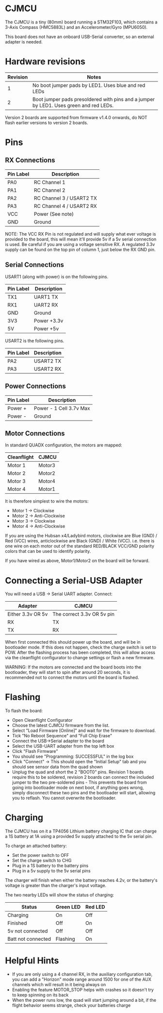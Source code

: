 # CJMCU

The CJMCU is a tiny (80mm) board running a STM32F103, which contains a 3-Axis Compass (HMC5883L)
and an Accelerometer/Gyro (MPU6050).

This board does not have an onboard USB-Serial converter, so an external adapter is needed.

# Hardware revisions

| Revision | Notes                                                                                 |
| -------- | ------------------------------------------------------------------------------------- |
| 1        | No boot jumper pads by LED1. Uses blue and red LEDs                                   |
| 2        | Boot jumper pads presoldered with pins and a jumper by LED1. Uses green and red LEDs. |

Version 2 boards are supported from firmware v1.4.0 onwards, do NOT flash earlier versions to version 2 boards.

# Pins

## RX Connections

| Pin Label | Description              |
| --------- | ------------------------ |
| PA0       | RC Channel 1             |
| PA1       | RC Channel 2             |
| PA2       | RC Channel 3 / USART2 TX |
| PA3       | RC Channel 4 / USART2 RX |
| VCC       | Power (See note)         |
| GND       | Ground                   |

NOTE: The VCC RX Pin is not regulated and will supply what ever voltage is provided to the board, this will mean it'll provide 5v if a 5v serial connection is used. Be careful if you are using a voltage sensitive RX. A regulated 3.3v supply can be found on the top pin of column 1, just below the RX GND pin.

## Serial Connections

USART1 (along with power) is on the following pins.

| Pin Label | Description |
| --------- | ----------- |
| TX1       | UART1 TX    |
| RX1       | UART2 RX    |
| GND       | Ground      |
| 3V3       | Power +3.3v |
| 5V        | Power +5v   |

USART2 is the following pins.

| Pin Label | Description |
| --------- | ----------- |
| PA2       | USART2 TX   |
| PA3       | USART2 RX   |

## Power Connections

| Pin Label | Description             |
| --------- | ----------------------- |
| Power +   | Power - 1 Cell 3.7v Max |
| Power -   | Ground                  |

## Motor Connections

In standard QUADX configuration, the motors are mapped:

| Cleanflight | CJMCU  |
| ----------- | ------ |
| Motor 1     | Motor3 |
| Motor 2     | Motor2 |
| Motor 3     | Motor4 |
| Motor 4     | Motor1 |

It is therefore simplest to wire the motors:

- Motor 1 -> Clockwise
- Motor 2 -> Anti-Clockwise
- Motor 3 -> Clockwise
- Motor 4 -> Anti-Clockwise

If you are using the Hubsan x4/Ladybird motors, clockwise are Blue (GND) / Red (VCC) wires, anticlockwise
are Black (GND) / White (VCC).
i.e. there is one wire on each motor out of the standard RED/BLACK VCC/GND polarity colors that can be used to identify polarity.

If you have wired as above, Motor1/Motor2 on the board will be forward.

# Connecting a Serial-USB Adapter

You will need a USB -> Serial UART adapter. Connect:

| Adapter           | CJMCU                      |
| ----------------- | -------------------------- |
| Either 3.3v OR 5v | The correct 3.3v OR 5v pin |
| RX                | TX                         |
| TX                | RX                         |

When first connected this should power up the board, and will be in bootloader mode. If this does not happen, check
the charge switch is set to POW.
After the flashing process has been completed, this will allow access via the cleanflight configurator to change
settings or flash a new firmware.

WARNING: If the motors are connected and the board boots into the bootloader, they will start
to spin after around 20 seconds, it is recommended not to connect the motors until the board
is flashed.

# Flashing

To flash the board:

- Open Cleanflight Configurator
- Choose the latest CJMCU firmware from the list.
- Select "Load Firmware [Online]" and wait for the firmware to download.
- Tick "No Reboot Sequence" and "Full Chip Erase"
- Connect the USB->Serial adapter to the board
- Select the USB-UART adapter from the top left box
- Click "Flash Firmware"
- You should see "Programming: SUCCESSFUL" in the log box
- Click "Connect" -> This should open the "Initial Setup" tab and you should see sensor data from the quad shown
- Unplug the quad and short the 2 "BOOT0" pins. Revision 1 boards require this to be soldered, revision 2 boards can connect the included jumper to the two pre-soldered pins - This prevents the board from going into bootloader mode on next
  boot, if anything goes wrong, simply disconnect these two pins and the bootloader will start, allowing you to reflash. You cannot
  overwrite the bootloader.

# Charging

The CJMCU has on it a TP4056 Lithium battery charging IC that can charge a 1S battery at 1A using a provided 5v supply attached to the 5v serial pin.

To charge an attached battery:

- Set the power switch to OFF
- Set the charge switch to CHG
- Plug in a 1S battery to the battery pins
- Plug in a 5v supply to the 5v serial pins

The charger will finish when either the battery reaches 4.2v, or the battery's voltage is greater than the charger's input voltage.

The two nearby LEDs will show the status of charging:

| Status             | Green LED | Red LED |
| ------------------ | --------- | ------- |
| Charging           | On        | Off     |
| Finished           | Off       | On      |
| 5v not connected   | Off       | Off     |
| Batt not connected | Flashing  | On      |

# Helpful Hints

- If you are only using a 4 channel RX, in the auxiliary configuration tab, you can add a "Horizon" mode range around 1500
  for one of the AUX channels which will result in it being always on
- Enabling the feature MOTOR_STOP helps with crashes so it doesn't try to keep spinning on its back
- When the power runs low, the quad will start jumping around a bit, if the flight behavior seems strange, check your batteries charge
